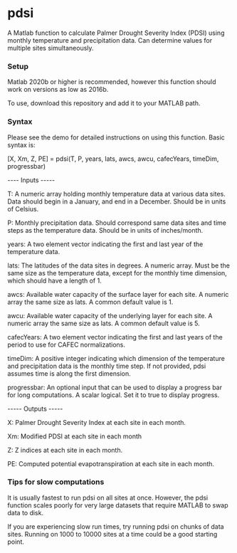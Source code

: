 # pdsi
 A Matlab function to calculate Palmer Drought Severity Index (PDSI) using 
monthly temperature and precipitation data. Can determine values for 
multiple sites simultaneously.

### Setup
Matlab 2020b or higher is recommended, however this function should work on
versions as low as 2016b.

To use, download this repository and add it to your MATLAB path.

### Syntax

Please see the demo for detailed instructions on using this function. Basic
syntax is:
 
[X, Xm, Z, PE] = pdsi(T, P, years, lats, awcs, awcu, cafecYears, timeDim, progressbar)

---- Inputs -----

T: A numeric array holding monthly temperature data at various data sites. 
   Data should begin in a January, and end in a December. Should be in
   units of Celsius.

P: Monthly precipitation data. Should correspond same data sites and time
   steps as the temperature data. Should be in units of inches/month.

years: A two element vector indicating the first and last year of the
   temperature data.

lats: The latitudes of the data sites in degrees. A numeric array. Must be
   the same size as the temperature data, except for the monthly time
   dimension, which should have a length of 1.

awcs: Available water capacity of the surface layer for each site. A
   numeric array the same size as lats. A common default value is 1.

awcu: Available water capacity of the underlying layer for each site. A 
   numeric array the same size as lats. A common default value is 5.

cafecYears: A two element vector indicating the first and last years of the
   period to use for CAFEC normalizations.

timeDim: A positive integer indicating which dimension of the temperature
   and precipitation data is the monthly time step. If not provided, pdsi
   assumes time is along the first dimension.

progressbar: An optional input that can be used to display a progress bar
   for long computations. A scalar logical. Set it to true to display progress.

----- Outputs -----

X: Palmer Drought Severity Index at each site in each month.

Xm: Modified PDSI at each site in each month

Z: Z indices at each site in each month.

PE: Computed potential evapotranspiration at each site in each month.

### Tips for slow computations

It is usually fastest to run pdsi on all sites at once. However, the pdsi
function scales poorly for very large datasets that require MATLAB to swap
data to disk.

If you are experiencing slow run times, try running pdsi on chunks of
data sites. Running on 1000 to 10000 sites at a time could be a good
starting point.